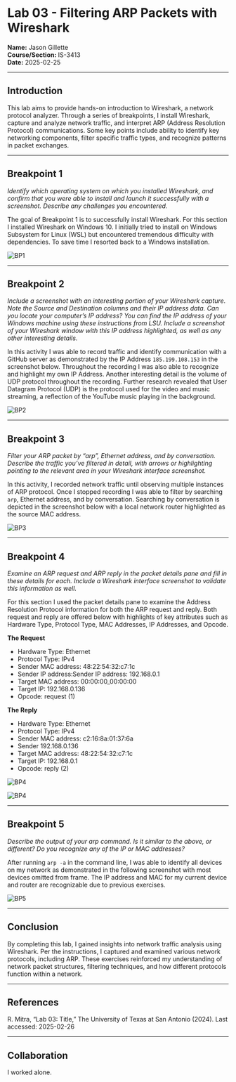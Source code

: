 # Lab 03 - Filtering ARP Packets with Wireshark

**Name:** Jason Gillette <br>
**Course/Section:** IS-3413 <br>
**Date:** 2025-02-25 

---

## Introduction

This lab aims to provide hands-on introduction to Wireshark, a network protocol analyzer. Through a series of breakpoints, I install Wireshark, capture and analyze network traffic, and interpret ARP (Address Resolution Protocol) communications. Some key points include ability to identify key networking components, filter specific traffic types, and recognize patterns in packet exchanges.

---

## Breakpoint 1

*Identify which operating system on which you installed Wireshark, and confirm that you were able to install and launch it successfully with a screenshot. Describe any challenges you encountered.*

The goal of Breakpoint 1 is to successfully install Wireshark. For this section I installed Wireshark on Windows 10. I initially tried to install on Windows Subsystem for Linux (WSL) but encountered tremendous difficulty with dependencies. To save time I resorted back to a Windows installation.

![BP1](./assets/wireshark_bp1.PNG)

---

## Breakpoint 2

*Include a screenshot with an interesting portion of your Wireshark capture. Note the Source and Destination columns and their IP address data. Can you locate your computer’s IP address? You can find the IP address of your Windows machine using these instructions from LSU. Include a screenshot of your Wireshark window with this IP address highlighted, as well as any other interesting details.*

In this activity I was able to record traffic and identify communication with a GitHub server as demonstrated by the IP Address `185.199.108.153` in the screenshot below. Throughout the recording I was also able to recognize and highlight my own IP Address. Another interesting detail is the volume of UDP protocol throughout the recording. Further research revealed that User Datagram Protocol (UDP) is the protocol used for the video and music streaming, a reflection of the YouTube music playing in the background.

![BP2](./assets/wireshark_bp2.PNG)

---

## Breakpoint 3

*Filter your ARP packet by “arp”, Ethernet address, and by conversation. Describe the traffic you’ve filtered in detail, with arrows or highlighting pointing to the relevant area in your Wireshark interface screenshot.*

In this activity, I recorded network traffic until observing multiple instances of ARP protocol. Once I stopped recording I was able to filter by searching `arp`, Ethernet address, and by conversation. Searching by conversation is depicted in the screenshot below with a local network router highlighted as the source MAC address.

![BP3](./assets/wireshark_bp3.PNG)

---

## Breakpoint 4

*Examine an ARP request and ARP reply in the packet details pane and fill in these details for each. Include a Wireshark interface screenshot to validate this information as well.*

For this section I used the packet details pane to examine the Address Resolution Protocol information for both the ARP request and reply. Both request and reply are offered below with highlights of key attributes such as Hardware Type, Protocol Type, MAC Addresses, IP Addresses, and Opcode.

**The Request**
- Hardware Type: Ethernet
- Protocol Type: IPv4
- Sender MAC address: 48:22:54:32:c7:1c
- Sender IP address:Sender IP address: 192.168.0.1
- Target MAC address: 00:00:00_00:00:00
- Target IP: 192.168.0.136
- Opcode: request (1)

**The Reply**
- Hardware Type: Ethernet
- Protocol Type: IPv4
- Sender MAC address: c2:16:8a:01:37:6a
- Sender 192.168.0.136
- Target MAC address: 48:22:54:32:c7:1c
- Target IP: 192.168.0.1
- Opcode: reply (2)


![BP4](./assets/wireshark_bp4a.PNG)

![BP4](./assets/wireshark_bp4b.PNG)

---

## Breakpoint 5

*Describe the output of your arp command. Is it similar to the above, or different? Do you recognize any of the IP or MAC addresses?*

After running `arp -a` in the command line, I was able to identify all devices on my network as demonstrated in the following screenshot with most devices omitted from frame. The IP address and MAC for my current device and router are recognizable due to previous exercises.

![BP5](./assets/wireshark_bp5.PNG)

---

## Conclusion

By completing this lab, I gained insights into network traffic analysis using Wireshark. Per the instructions, I captured and examined various network protocols, including ARP. These exercises reinforced my understanding of network packet structures, filtering techniques, and how different protocols function within a network.

---

## References

R. Mitra, “Lab 03: Title,” The University of Texas at San Antonio (2024). Last accessed: 2025-02-26

---

## Collaboration

I worked alone.